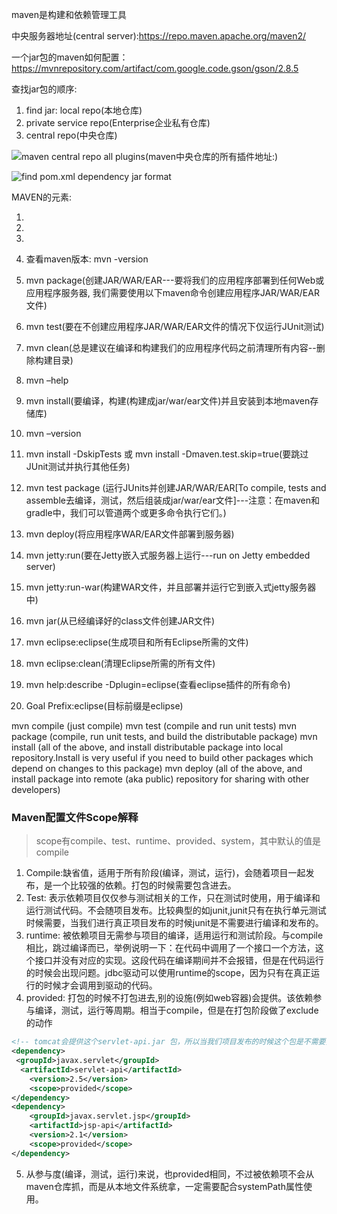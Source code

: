 maven是构建和依赖管理工具

中央服务器地址(central server):https://repo.maven.apache.org/maven2/

一个jar包的maven如何配置：https://mvnrepository.com/artifact/com.google.code.gson/gson/2.8.5

查找jar包的顺序:

1. find jar: local repo(本地仓库)
2. private service repo(Enterprise企业私有仓库)
3. central repo(中央仓库)

![maven central repo all plugins(maven中央仓库的所有插件地址:)](https://repo.maven.apache.org/maven2/org/apache/maven/plugins/)

![find pom.xml dependency jar format](http://mvnrepository.com/)

MAVEN的元素:
1. <groupId>
2. <artifactId>
3. <version>


1. 查看maven版本: mvn -version

2. mvn package(创建JAR/WAR/EAR---要将我们的应用程序部署到任何Web或应用程序服务器,
我们需要使用以下maven命令创建应用程序JAR/WAR/EAR文件)

3. mvn test(要在不创建应用程序JAR/WAR/EAR文件的情况下仅运行JUnit测试)
4. mvn clean(总是建议在编译和构建我们的应用程序代码之前清理所有内容--删除构建目录)
5. mvn –help
6. mvn install(要编译，构建(构建成jar/war/ear文件)并且安装到本地maven存储库)
7. mvn –version
8. mvn install -DskipTests 或 mvn install -Dmaven.test.skip=true(要跳过JUnit测试并执行其他任务)
9. mvn test package (运行JUnits并创建JAR/WAR/EAR[To compile, tests and assemble去编译，测试，然后组装成jar/war/ear文件]---注意：在maven和gradle中，我们可以管道两个或更多命令执行它们。)
10. mvn deploy(将应用程序WAR/EAR文件部署到服务器)
11. mvn jetty:run(要在Jetty嵌入式服务器上运行---run on Jetty embedded server)
12. mvn jetty:run-war(构建WAR文件，并且部署并运行它到嵌入式jetty服务器中)
13. mvn jar(从已经编译好的class文件创建JAR文件)
14. mvn eclipse:eclipse(生成项目和所有Eclipse所需的文件)
15. mvn eclipse:clean(清理Eclipse所需的所有文件)
16. mvn help:describe -Dplugin=eclipse(查看eclipse插件的所有命令)
17. Goal Prefix:eclipse(目标前缀是eclipse)


mvn compile (just compile)
mvn test (compile and run unit tests)
mvn package (compile, run unit tests, and build the distributable package)
mvn install (all of the above, and install distributable package into local repository.Install is very useful if you need to build other packages which depend on changes to this package)
mvn deploy (all of the above, and install package into remote (aka public) repository for sharing with other developers)

### Maven配置文件Scope解释

>scope有compile、test、runtime、provided、system，其中默认的值是compile

1. Compile:缺省值，适用于所有阶段(编译，测试，运行)，会随着项目一起发布，是一个比较强的依赖。打包的时候需要包含进去。
2. Test: 表示依赖项目仅仅参与测试相关的工作，只在测试时使用，用于编译和运行测试代码。不会随项目发布。比较典型的如junit,junit只有在执行单元测试时候需要，当我们进行真正项目发布的时候junit是不需要进行编译和发布的。
3. runtime: 被依赖项目无需参与项目的编译，适用运行和测试阶段。与compile相比，跳过编译而已，举例说明一下：在代码中调用了一个接口一个方法，这个接口并没有对应的实现。这段代码在编译期间并不会报错，但是在代码运行的时候会出现问题。jdbc驱动可以使用runtime的scope，因为只有在真正运行的时候才会调用到驱动的代码。
4. provided: 打包的时候不打包进去,别的设施(例如web容器)会提供。该依赖参与编译，测试，运行等周期。相当于compile，但是在打包阶段做了exclude的动作

```xml
<!-- tomcat会提供这个servlet-api.jar 包，所以当我们项目发布的时候这个包是不需要打到包里的 -->
<dependency>  
 <groupId>javax.servlet</groupId>  
  <artifactId>servlet-api</artifactId>  
    <version>2.5</version>  
    <scope>provided</scope>  
</dependency>  
<dependency>  
    <groupId>javax.servlet.jsp</groupId>  
    <artifactId>jsp-api</artifactId>  
    <version>2.1</version>  
    <scope>provided</scope>  
</dependency>  
```

5. 从参与度(编译，测试，运行)来说，也provided相同，不过被依赖项不会从maven仓库抓，而是从本地文件系统拿，一定需要配合systemPath属性使用。